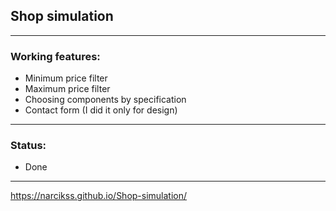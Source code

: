 ## Shop simulation

---

### Working features:
- Minimum price filter
- Maximum price filter
- Choosing components by specification
- Contact form (I did it only for design)

---

### Status:
- Done

---

https://narcikss.github.io/Shop-simulation/
